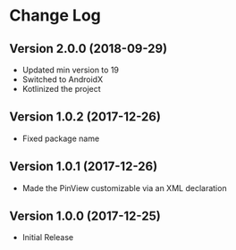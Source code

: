 # Change Log

## Version 2.0.0 (2018-09-29)
* Updated min version to 19
* Switched to AndroidX
* Kotlinized the project 

## Version 1.0.2 (2017-12-26)
* Fixed package name

## Version 1.0.1 (2017-12-26)
* Made the PinView customizable via an XML declaration

## Version 1.0.0 (2017-12-25)
* Initial Release